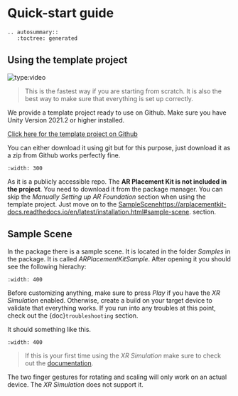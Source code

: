 # Quick-start guide

```{eval-rst}
.. autosummary::
   :toctree: generated

```

## Using the template project

![type:video](https://www.youtube.com/embed/LXb3EKWsInQ)

>This is the fastest way if you are starting from scratch. It is also the best way to make sure that everything is set up correctly.

We provide a template project ready to use on Github. Make sure you have Unity Version 2021.2 or higher installed.

[Click here for the template project on Github](https://github.com/Ditached/Unity-ARFoundation-Template)

You can either download it using git but for this purpose, just download it as a zip from Github works perfectly fine.

```{image} images/Github.png
:width: 300
```

As it is a publicly accessible repo. The **AR Placement Kit is not included in the project**. You need to download it from the package manager.
You can skip the *Manually Setting up AR Foundation* section when using the template project. Just move on to the [SampleScenehttps://arplacementkit-docs.readthedocs.io/en/latest/installation.html#sample-scene](SampleScenehttps://arplacementkit-docs.readthedocs.io/en/latest/installation.html#sample-scene). section.

## Sample Scene

In the package there is a sample scene. It is located in the folder *Samples* in the package. It is called *ARPlacementKitSample*.
After opening it you should see the following hierachy:

```{image} images/Hierachy.png
:width: 400
```

Before customizing anything, make sure to press *Play* if you have the *XR Simulation* enabled. Otherwise, create a build on your target device to validate that everything works.
If you run into any troubles at this point, check out the {doc}`troubleshooting` section.

It should something like this.

```{image} images/XRSimulation.png
:width: 400
```

> If this is your first time using the *XR Simulation* make sure to check out the [documentation](https://docs.unity3d.com/Packages/com.unity.xr.arfoundation@5.0/manual/xr-simulation/simulation-getting-started.html).

The two finger gestures for rotating and scaling will only work on an actual device. The *XR Simulation* does not support it.

[ar foundation (unity 2021)]: https://docs.unity3d.com/Packages/com.unity.xr.arfoundation@5.0/manual/project-setup/edit-your-project-manifest.html
[arcore docs]: https://docs.unity3d.com/Packages/com.unity.xr.arcore@5.0/manual/project-configuration-arcore.html
[arfoundation docs]: https://docs.unity3d.com/Packages/com.unity.xr.arfoundation@5.0/manual/project-setup/project-setup.html
[arkit docs]: https://docs.unity3d.com/Packages/com.unity.xr.arkit@5.0/manual/project-configuration-arkit.html
[template project repo]: https://github.com/Ditached/Unity-ARFoundation-Template
[unity manual - code stripping]: https://docs.unity3d.com/Manual/ManagedCodeStripping.html
[unity manual for arcore setup]: https://docs.unity3d.com/Packages/com.unity.xr.arcore@5.0/manual/project-configuration-arcore.html
[unity manual for arkit setup]: https://docs.unity3d.com/Packages/com.unity.xr.arkit@5.0/manual/project-configuration-arkit.html

